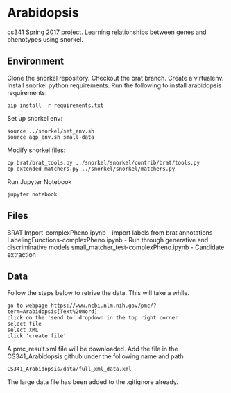 # Arabidopsis
cs341 Spring 2017 project. Learning relationships between genes and phenotypes using snorkel.

## Environment
Clone the snorkel repository. Checkout the brat branch.
Create a virtualenv.
Install snorkel python requirements.
Run the following to install arabidopsis requirements:
```
pip install -r requirements.txt
```
Set up snorkel env:
```
source ../snorkel/set_env.sh
source agp_env.sh small-data
```
Modify snorkel files:
```
cp brat/brat_tools.py ../snorkel/snorkel/contrib/brat/tools.py
cp extended_matchers.py ../snorkel/snorkel/matchers.py
```
Run Jupyter Notebook
```
jupyter notebook
```

## Files
BRAT Import-complexPheno.ipynb - import labels from brat annotations
LabelingFunctions-complexPheno.ipynb - Run through generative and discriminative models
small_matcher_test-complexPheno.ipynb - Candidate extraction

## Data
Follow the steps below to retrive the data. This will take a while.
```
go to webpage https://www.ncbi.nlm.nih.gov/pmc/?term=Arabidopsis[Text%20Word]
click on the 'send to' dropdown in the top right corner
select file
select XML
click 'create file'
```

A pmc_result.xml file will be downloaded. 
Add the file in the CS341_Arabidopsis github under the following name and path

```
CS341_Arabidopsis/data/full_xml_data.xml
```

The large data file has been added to the .gitignore already.
